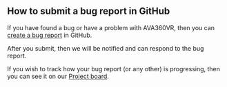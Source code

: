 ## How to submit a bug report in GitHub

If you have found a bug or have a problem with AVA360VR, then you can [create a bug report](https://github.com/BigSoftVideo/AVA360VR-beta-testing/issues/new?assignees=ArturKovacs%2C+skandilocks&labels=bug+%3Abug%3A&template=bug_report.md&title=%5BBUG%5D+) in GitHub.

After you submit, then we will be notified and can respond to the bug report.

If you wish to track how your bug report (or any other) is progressing, then you can see it on our [Project board](https://github.com/BigSoftVideo/AVA360VR-beta-testing/projects/1).
